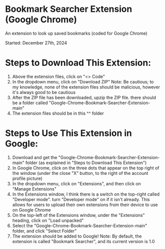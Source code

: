 # Bookmark Searcher Extension (Google Chrome)
An extension to look up saved bookmarks (coded for Google Chrome)

Started: December 27th, 2024

# Steps to Download This Extension:
1. Above the extension files, click on "<> Code"
2. In the dropdown menu, click on "Download ZIP"
   Note: Be cautious; to my knowledge, none of the extension files should be malicious, however it's always good to be cautious
3. After the ZIP file has been downloaded, upzip the ZIP file. there should be a folder called "Google-Chrome-Bookmark-Searcher-Extension-main"
4. The extension files should be in this ^^ folder

# Steps to Use This Extension in Google:
1. Download and get the "Google-Chrome-Bookmark-Searcher-Extension-main" folder (as explained in "Steps to Download This Extension")
2. In Google Chrome, click on the three dots that appear on the top right of the window (under the close "X" button, to the right of the account profile picture)
3. In the dropdown menu, click on "Extensions", and then click on "Manage Extensions"
4. In the Extensions window, I think there is a switch on the top-right called "Developer mode". turn "Developer mode" on if it isn't already. This allows for users to upload their own extensions from their device to use on Google Chrome
5. On the top-left of the Extensions window, under the "Extensions" heading, click on "Load unpacked"
6. Select the "Google-Chrome-Bookmark-Searcher-Extension-main" folder, and click "Select Folder"
7. The extension should be added to Google!
   Note: By default, the extension is called "Bookmark Searcher", and its current version is 1.0
